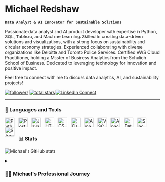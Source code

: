 # Michael Redshaw

**`Data Analyst & AI Innovator for Sustainable Solutions`**

Passionate data analyst and AI product developer with expertise in Python, SQL, Tableau, and Machine Learning. Skilled in creating data-driven solutions and visualizations, with a strong focus on sustainability and circular economy strategies. Experienced collaborating with diverse organizations like Deloitte and Toronto Police Services. Certified AWS Cloud Practitioner, holding a Master of Business Analytics from the Schulich School of Business. Dedicated to leveraging technology for innovation and positive impact.

Feel free to connect with me to discuss data analytics, AI, and sustainability projects!

   <p align="left">
      <a href="https://github.com/mredshaw?tab=followers">
         <img alt="followers" title="Follow me on Github" src="https://custom-icon-badges.demolab.com/github/followers/mredshaw?color=236ad3&labelColor=1155ba&style=for-the-badge&logo=person-add&label=Follow&logoColor=white"/></a>
      <a href="https://github.com/mredshaw?tab=repositories&sort=stargazers">
         <img alt="total stars" title="Total stars on GitHub" src="https://custom-icon-badges.demolab.com/github/stars/mredshaw?color=55960c&style=for-the-badge&labelColor=488207&logo=star"/></a>
     <a href="https://www.linkedin.com/in/michael-redshaw/#:~:text=a%20mutual%20connection-,Follow,-Message">
         <img alt="LinkedIn Connect" title="Connect on LinkedIn" src="https://custom-icon-badges.demolab.com/badge/LinkedIn-blue.svg?labelColor=1155ba&style=for-the-badge&labelColor=488207?logo=LinkedIn&logoColor=white"/></a>
   </p>

---

### 🧰 Languages and Tools

<img align="left" alt="Python" width="30px" style="padding-right:10px;" src="https://cdn.jsdelivr.net/gh/devicons/devicon/icons/python/python-plain.svg" />
<img align="left" alt="PostgreSQL" width="30px" style="padding-right:10px;" src="https://cdn.jsdelivr.net/gh/devicons/devicon@latest/icons/postgresql/postgresql-original.svg"/>
<img align="left" alt="JavaScript" width="30px" style="padding-right:10px;" src="https://cdn.jsdelivr.net/gh/devicons/devicon/icons/javascript/javascript-plain.svg" />
<img align="left" alt="HTML" width="30px" style="padding-right:10px;" src="https://cdn.jsdelivr.net/gh/devicons/devicon@latest/icons/html5/html5-plain-wordmark.svg" />
<img align="left" alt="CSS" width="30px" style="padding-right:10px;" src="https://cdn.jsdelivr.net/gh/devicons/devicon@latest/icons/css3/css3-plain-wordmark.svg" />
<img align="left" alt="C++" width="30px" style="padding-right:10px;" src="https://cdn.jsdelivr.net/gh/devicons/devicon@latest/icons/cplusplus/cplusplus-original.svg"/>
<img align="left" alt="Amazon Web Services" width="30px" style="padding-right:10px;" src="https://cdn.jsdelivr.net/gh/devicons/devicon@latest/icons/amazonwebservices/amazonwebservices-plain-wordmark.svg"/>
<img align="left" alt="VSCode" width="30px" style="padding-right:10px;" 
src="https://cdn.jsdelivr.net/gh/devicons/devicon@latest/icons/vscode/vscode-original.svg" />
<img align="left" alt="Anaconda" width="30px" style="padding-right:10px;" src="https://cdn.jsdelivr.net/gh/devicons/devicon@latest/icons/anaconda/anaconda-original.svg" />
<img align="left" alt="DataGrip" width="30px" style="padding-right:10px;" 
src="https://cdn.jsdelivr.net/gh/devicons/devicon@latest/icons/datagrip/datagrip-plain.svg" />   
<img align="left" alt="Slack" width="30px" style="padding-right:10px;" 
src="https://cdn.jsdelivr.net/gh/devicons/devicon@latest/icons/slack/slack-original.svg" />
<img align="left" alt="Streamlit" width="30px" style="padding-right:10px;" 
src="https://cdn.jsdelivr.net/gh/devicons/devicon@latest/icons/streamlit/streamlit-original.svg" />                                              
<br />

#

### 📊 Stats

![Michael's GitHub stats](https://github-readme-stats.vercel.app/api?username=mredshaw&show_icons=true&theme=gruvbox)

<!-- ![GitHub Streak](https://streak-stats.demolab.com?user=mredshaw&theme=gruvbox&border_radius=4.5) -->

<details>
 <summary><h3>👨‍💻 Michael's Professional Journey</h3></summary>
   My journey began in the film industry, where my passion for storytelling took root. Transitioning into business operations, I discovered a profound interest in sustainability. I saw the potential of data and technology to revolutionize business practices and significantly improve our impact on the earth. This realization drove me to pursue a Master of Business Analytics.

I found a perfect synergy between my love for stories and my technical expertise in data and AI. Leveraging Python, SQL, Tableau, and Machine Learning, I now craft data-driven solutions that drive both sustainability and financial success. My work spans various domains, from helping small businesses thrive to developing innovative tech solutions that improve lives.

Today, I'm dedicated to using data, business insights, and AI to tell impactful stories and create meaningful change across diverse fields.

<!---[website]: ---> https://mredshaw.com
